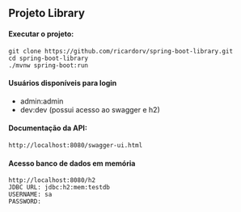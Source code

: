## Projeto Library

#### Executar o projeto:

    git clone https://github.com/ricardorv/spring-boot-library.git
    cd spring-boot-library
    ./mvnw spring-boot:run
    
#### Usuários disponíveis para login

 - admin:admin
 - dev:dev (possui acesso ao swagger e h2)    

#### Documentação da API:

    http://localhost:8080/swagger-ui.html
    
#### Acesso banco de dados em memória

    http://localhost:8080/h2
    JDBC URL: jdbc:h2:mem:testdb
    USERNAME: sa
    PASSWORD: 
